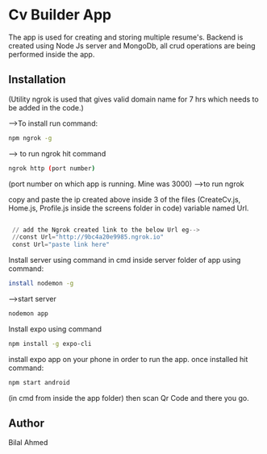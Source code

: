 
# Cv Builder App

The app is used for creating and storing multiple resume's.
Backend is created using Node Js server and MongoDb, all crud operations are being performed inside the app.

## Installation

(Utility ngrok is used that gives valid domain name for 7 hrs which needs to be added in the code.)

-->To install run command:
```bash
npm ngrok -g
```

  --> to run ngrok hit command
```bash
ngrok http (port number)
```
(port number on which app is running. Mine was 3000)  -->to run ngrok

copy and paste the ip created above inside 3 of the files (CreateCv.js, Home.js, Profile.js inside the screens folder in code) variable named Url.


```python

 // add the Ngrok created link to the below Url eg-->
 //const Url="http://9bc4a20e9985.ngrok.io"
 const Url="paste link here"
```

Install server using command in cmd inside server folder of app using command:
```bash
install nodemon -g
```
-->start server
```bash
nodemon app
```

Install  expo using command
```bash
npm install -g expo-cli
```

install expo app on your phone in order to run the app.
once installed hit command:

```bash
npm start android
```
(in cmd from inside the app folder)
 then scan Qr Code and there you go.  
## Author
Bilal Ahmed



